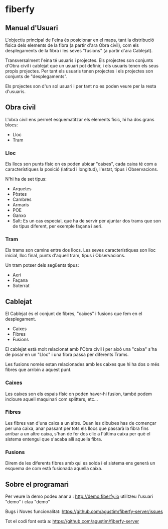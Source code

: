 # fiberfy

## Manual d'Usuari

L'objectiu principal de l'eina és posicionar en el mapa, tant la distribució física dels elements de la fibra (a partir d'ara Obra civil), com els desplegaments de la fibra i les seves "fusions" (a partir d'ara Cablejat).

Transversalment l'eina té usuaris i projectes. Els projectes son conjunts d'Obra civil i cablejat que un usuari pot definir, i els usuaris tenen els seus propis projectes. Per tant els usuaris tenen projectes i els projectes son conjunts de "desplegaments".

Els projectes son d'un sol usuari i per tant no es poden veure per la resta d'usuaris.

## Obra civil

L'obra civil ens permet esquematitzar els elements físic, hi ha dos grans blocs:

* Lloc
* Tram

### Lloc

Els llocs son punts físic on es poden ubicar "caixes", cada caixa té com a característiques la posició (latitud i longitud), l'estat, tipus i Observacions.

N'hi ha de set tipus:

* Arquetes
* Pòstes
* Cambres
* Armaris
* POE
* Ganxo
* Salt: Es un cas especial, que ha de servir per ajuntar dos trams que son de tipus diferent, per exemple façana i aeri.


### Tram

Els trams son camins entre dos llocs. Les seves característiques son lloc inicial, lloc final, punts d'aquell tram, tipus i Observacions.

Un tram potser dels següents tipus:

* Aeri
* Façana
* Soterrat


## Cablejat

El Cablejat és el conjunt de fibres, "caixes" i fusions que fem en el desplegament.

* Caixes
* Fibres
* Fusions

El cablejat està molt relacionat amb l'Obra civil i per això una "caixa" s'ha de posar en un "Lloc" i una fibra passa per diferents Trams.

Les fusions només estan relacionades amb les caixes que hi ha dos o més fibres que arribin a aquest punt.

### Caixes

Les caixes son els espais físic on poden haver-hi fusion, també podem incloure aquell maquinari com splitters, etc...

### Fibres

Les fibres van d'una caixa a un altre. Quan les dibuixes has de començar per una caixa, anar passant per tots els llocs que passarà la fibra fins arribar a un altre caixa, s'han de fer dos clic a l'última caixa per què el sistema entengui que s'acaba allí aquella fibra.

### Fusions

Direm de les diferents fibres amb qui es solda i el sistema ens generà un esquema de com està fusionada aquella caixa.


## Sobre el programari

Per veure la demo podeu anar a : http://demo.fiberfy.io utilitzeu l'usuari "demo" i clau "demo"

Bugs i Noves funcionalitat: https://github.com/agustim/fiberfy-server/issues

Tot el codi font està a: https://github.com/agustim/fiberfy-server
